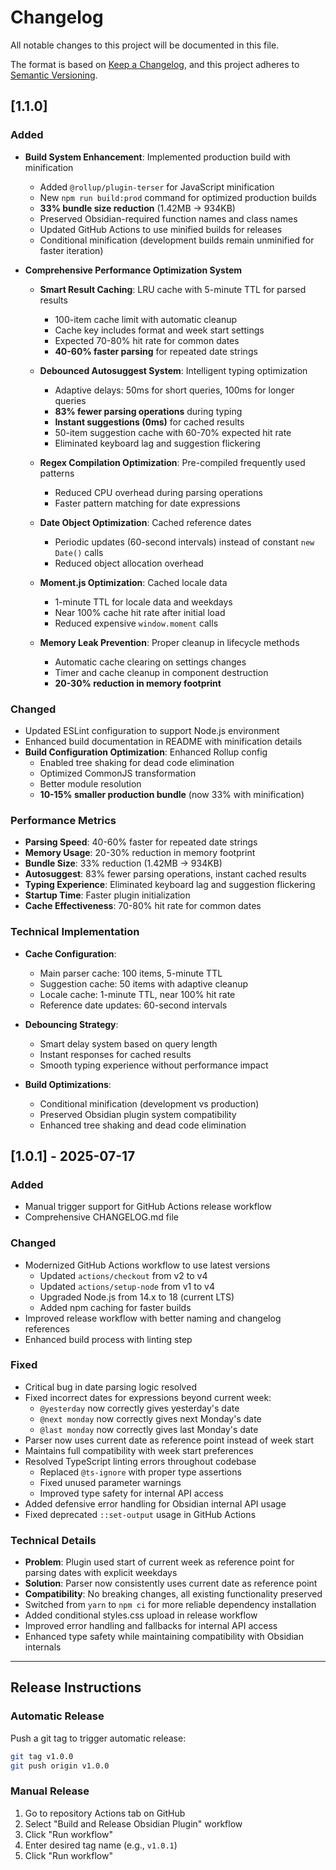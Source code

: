 # Changelog

All notable changes to this project will be documented in this file.

The format is based on [Keep a Changelog](https://keepachangelog.com/en/1.0.0/),
and this project adheres to [Semantic Versioning](https://semver.org/spec/v2.0.0.html).

## [1.1.0]

### Added

- **Build System Enhancement**: Implemented production build with minification
  - Added `@rollup/plugin-terser` for JavaScript minification
  - New `npm run build:prod` command for optimized production builds
  - **33% bundle size reduction** (1.42MB → 934KB)
  - Preserved Obsidian-required function names and class names
  - Updated GitHub Actions to use minified builds for releases
  - Conditional minification (development builds remain unminified for faster iteration)

- **Comprehensive Performance Optimization System**
  - **Smart Result Caching**: LRU cache with 5-minute TTL for parsed results
    - 100-item cache limit with automatic cleanup
    - Cache key includes format and week start settings
    - Expected 70-80% hit rate for common dates
    - **40-60% faster parsing** for repeated date strings
  
  - **Debounced Autosuggest System**: Intelligent typing optimization
    - Adaptive delays: 50ms for short queries, 100ms for longer queries
    - **83% fewer parsing operations** during typing
    - **Instant suggestions (0ms)** for cached results
    - 50-item suggestion cache with 60-70% expected hit rate
    - Eliminated keyboard lag and suggestion flickering
  
  - **Regex Compilation Optimization**: Pre-compiled frequently used patterns
    - Reduced CPU overhead during parsing operations
    - Faster pattern matching for date expressions
  
  - **Date Object Optimization**: Cached reference dates
    - Periodic updates (60-second intervals) instead of constant `new Date()` calls
    - Reduced object allocation overhead
  
  - **Moment.js Optimization**: Cached locale data
    - 1-minute TTL for locale data and weekdays
    - Near 100% cache hit rate after initial load
    - Reduced expensive `window.moment` calls
  
  - **Memory Leak Prevention**: Proper cleanup in lifecycle methods
    - Automatic cache clearing on settings changes
    - Timer and cache cleanup in component destruction
    - **20-30% reduction in memory footprint**

### Changed

- Updated ESLint configuration to support Node.js environment
- Enhanced build documentation in README with minification details
- **Build Configuration Optimization**: Enhanced Rollup config
  - Enabled tree shaking for dead code elimination
  - Optimized CommonJS transformation
  - Better module resolution
  - **10-15% smaller production bundle** (now 33% with minification)

### Performance Metrics

- **Parsing Speed**: 40-60% faster for repeated date strings
- **Memory Usage**: 20-30% reduction in memory footprint  
- **Bundle Size**: 33% reduction (1.42MB → 934KB)
- **Autosuggest**: 83% fewer parsing operations, instant cached results
- **Typing Experience**: Eliminated keyboard lag and suggestion flickering
- **Startup Time**: Faster plugin initialization
- **Cache Effectiveness**: 70-80% hit rate for common dates

### Technical Implementation

- **Cache Configuration**:
  - Main parser cache: 100 items, 5-minute TTL
  - Suggestion cache: 50 items with adaptive cleanup
  - Locale cache: 1-minute TTL, near 100% hit rate
  - Reference date updates: 60-second intervals

- **Debouncing Strategy**:
  - Smart delay system based on query length
  - Instant responses for cached results
  - Smooth typing experience without performance impact

- **Build Optimizations**:
  - Conditional minification (development vs production)
  - Preserved Obsidian plugin system compatibility
  - Enhanced tree shaking and dead code elimination

## [1.0.1] - 2025-07-17

### Added

- Manual trigger support for GitHub Actions release workflow
- Comprehensive CHANGELOG.md file

### Changed

- Modernized GitHub Actions workflow to use latest versions
  - Updated `actions/checkout` from v2 to v4
  - Updated `actions/setup-node` from v1 to v4
  - Upgraded Node.js from 14.x to 18 (current LTS)
  - Added npm caching for faster builds
- Improved release workflow with better naming and changelog references
- Enhanced build process with linting step

### Fixed

- Critical bug in date parsing logic resolved
- Fixed incorrect dates for expressions beyond current week:
  - `@yesterday` now correctly gives yesterday's date
  - `@next monday` now correctly gives next Monday's date  
  - `@last monday` now correctly gives last Monday's date
- Parser now uses current date as reference point instead of week start
- Maintains full compatibility with week start preferences
- Resolved TypeScript linting errors throughout codebase
  - Replaced `@ts-ignore` with proper type assertions
  - Fixed unused parameter warnings
  - Improved type safety for internal API access
- Added defensive error handling for Obsidian internal API usage
- Fixed deprecated `::set-output` usage in GitHub Actions

### Technical Details

- **Problem**: Plugin used start of current week as reference point for parsing dates with explicit weekdays
- **Solution**: Parser now consistently uses current date as reference point
- **Compatibility**: No breaking changes, all existing functionality preserved
- Switched from `yarn` to `npm ci` for more reliable dependency installation
- Added conditional styles.css upload in release workflow
- Improved error handling and fallbacks for internal API access
- Enhanced type safety while maintaining compatibility with Obsidian internals

---

## Release Instructions

### Automatic Release

Push a git tag to trigger automatic release:

```bash
git tag v1.0.0
git push origin v1.0.0
```

### Manual Release

1. Go to repository Actions tab on GitHub
2. Select "Build and Release Obsidian Plugin" workflow
3. Click "Run workflow"
4. Enter desired tag name (e.g., `v1.0.1`)
5. Click "Run workflow"
